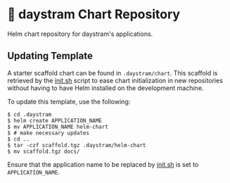 # :ship: daystram Chart Repository

Helm chart repository for daystram's applications.

## Updating Template

A starter scaffold chart can be found in `.daystram/chart`. This scaffold is retrieved by the [init.sh](./init.sh) script to ease chart initialization in new repositories without having to have Helm installed on the development machine.

To update this template, use the following:

```shell
$ cd .daystram
$ helm create APPLICATION_NAME
$ mv APPLICATION_NAME helm-chart
$ # make necessary updates
$ cd ..
$ tar -czf scaffold.tgz .daystram/helm-chart
$ mv scaffold.tgz docs/
```

Ensure that the application name to be replaced by [init.sh](./init.sh) is set to `APPLICATION_NAME`.
